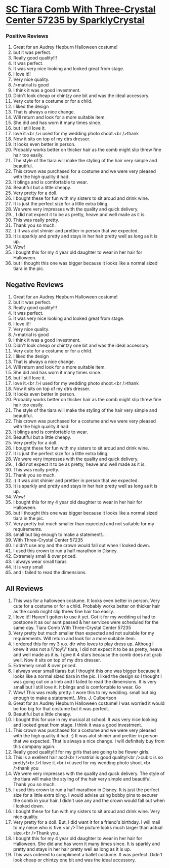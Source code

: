 # [SC Tiara Comb With Three-Crystal Center 57235 by SparklyCrystal](https://products.checkmycream.com/products/SC-Tiara-Comb-With-Three-Crystal-Center-57235-by-SparklyCrystal.html)

### Positive Reviews

<ol>
      <li>Great for an Audrey Hepburn Halloween costume!</li>
      <li>but it was perfect.</li>
      <li>Really good quality!!!  </li>
      <li>It was perfect.  </li>
      <li>It was very nice looking and looked great from stage.  </li>
      <li>I love it!!</li>
      <li>Very nice quality.</li>
      <li>/&gt;matrial is good</li>
      <li>I think it was a good investment.</li>
      <li>Didn&#x27;t look cheap or chintzy one bit and was the ideal accessory.</li>
      <li>Very cute for a costume or for a child.  </li>
      <li>I liked the design</li>
      <li>That is always a nice change.  </li>
      <li>Will return and look for a more suitable item.</li>
      <li>She did and has worn it many times since.</li>
      <li>but I still love it.</li>
      <li>love it.&lt;br /&gt;i used for my wedding photo shoot.&lt;br /&gt;thank</li>
      <li>Now it sits on top of my dtrs dresser.</li>
      <li>It looks even better in person.  </li>
      <li>Probably works better on thicker hair as the comb might slip threw fine hair too easily.</li>
      <li>The style of the tiara will make the styling of the hair very simple and beautiful.</li>
      <li>This crown was purchased for a costume and we were very pleased with the high quality it had.</li>
      <li>It blings and is comfortable to wear.</li>
      <li>Beautiful but a little cheapy.</li>
      <li>Very pretty for a doll.  </li>
      <li>I bought these for fun with my sisters to sit aroud and drink wine.</li>
      <li>It is just the perfect size for a little extra bling.  </li>
      <li>We were very impresses with the quality and quick delivery.</li>
      <li>, I did not expect it to be as pretty, heave and well made as it is.</li>
      <li>This was really pretty.</li>
      <li>Thank you so much.</li>
      <li>:) It was alot shinier and prettier in person that we expected.</li>
      <li>It is sparkly and pretty and stays in her hair pretty well as long as it is up.</li>
      <li>Wow!</li>
      <li>I bought this for my 4 year old daughter to wear in her hair for Halloween.</li>
      <li>but I thought this one was bigger because it looks like a normal sized tiara in the pic.</li>
</ol>


<h2>Negative Reviews</h2>
<ol>
<li> Great for an Audrey Hepburn Halloween costume!</li>
<li> but it was perfect.</li>
<li> Really good quality!!!  </li>
<li> It was perfect.  </li>
<li> It was very nice looking and looked great from stage.  </li>
<li> I love it!!</li>
<li> Very nice quality.</li>
<li> /&gt;matrial is good</li>
<li> I think it was a good investment.</li>
<li> Didn&#x27;t look cheap or chintzy one bit and was the ideal accessory.</li>
<li> Very cute for a costume or for a child.  </li>
<li> I liked the design</li>
<li> That is always a nice change.  </li>
<li> Will return and look for a more suitable item.</li>
<li> She did and has worn it many times since.</li>
<li> but I still love it.</li>
<li> love it.&lt;br /&gt;i used for my wedding photo shoot.&lt;br /&gt;thank</li>
<li> Now it sits on top of my dtrs dresser.</li>
<li> It looks even better in person.  </li>
<li> Probably works better on thicker hair as the comb might slip threw fine hair too easily.</li>
<li> The style of the tiara will make the styling of the hair very simple and beautiful.</li>
<li> This crown was purchased for a costume and we were very pleased with the high quality it had.</li>
<li> It blings and is comfortable to wear.</li>
<li> Beautiful but a little cheapy.</li>
<li> Very pretty for a doll.  </li>
<li> I bought these for fun with my sisters to sit aroud and drink wine.</li>
<li> It is just the perfect size for a little extra bling.  </li>
<li> We were very impresses with the quality and quick delivery.</li>
<li> , I did not expect it to be as pretty, heave and well made as it is.</li>
<li> This was really pretty.</li>
<li> Thank you so much.</li>
<li> :) It was alot shinier and prettier in person that we expected.</li>
<li> It is sparkly and pretty and stays in her hair pretty well as long as it is up.</li>
<li> Wow!</li>
<li> I bought this for my 4 year old daughter to wear in her hair for Halloween.</li>
<li> but I thought this one was bigger because it looks like a normal sized tiara in the pic.</li>
<li> Very pretty but much smaller than expected and not suitable for my requirements.</li>
<li> small but big enough to make a statement!...</li>
<li> With Three-Crystal Center 57235</li>
<li> I didn&#x27;t use any and the crown would fall out when I looked down.</li>
<li> I used this crown to run a half marathon in Disney.  </li>
<li> Extremely small &amp; over priced.</li>
<li> I always wear small tiaras</li>
<li> It is very small</li>
<li> and I failed to read the dimensions.</li>
</ol>

<h2>All Reviews</h2>

<ol>
    <li> This was for a halloween costume.  It looks even better in person.  Very cute for a costume or for a child.  Probably works better on thicker hair as the comb might slip threw fine hair too easily.</li>
    <li> I love it!! Haven&#x27;t gotten to use it yet. Got it for my wedding ut had to postpone it as our aunt passed &amp; her services were scheduled for the same day.  Tiara Comb With Three-Crystal Center 57235</li>
    <li> Very pretty but much smaller than expected and not suitable for my requirements. Will return and look for a more suitable item.</li>
    <li> I ordered this for my 3 y.o. dtr who loves to play dress up. Althoug I knew it was not a \\&quot;toy\\&quot; tiara, I did not expect it to be as pretty, heave and well made as it is. I give it 4 stars because the comb does not grab well. Now it sits on top of my dtrs dresser.</li>
    <li> Extremely small &amp; over priced.</li>
    <li> I always wear small tiaras but I thought this one was bigger because it looks like a normal sized tiara in the pic. I liked the design so I thought I was going out on a limb and I failed to read the dimensions. It is very small but I still love it. It blings and is comfortable to wear. Go</li>
    <li> Wow! This was really pretty. I wore this to my wedding. small but big enough to make a statement!...Mrs. J. Culbertson</li>
    <li> Great for an Audrey Hepburn Halloween costume! I was worried it would be too big for that costume but it was perfect.</li>
    <li> Beautiful but a little cheapy.</li>
    <li> I bought this for use in my musical at school.  It was very nice looking and looked great from stage.  I think it was a good investment.</li>
    <li> This crown was purchased for a costume and we were very pleased with the high quality it had. :) It was alot shinier and prettier in person that we expected. That is always a nice change.  I will definitely buy from this company again.</li>
    <li> Really good quality!!!  for my girls that are going to be flower girls.</li>
    <li> This is a exellent hair acc!&lt;br /&gt;matrial is good quality!&lt;br /&gt;cubic is so pretty!&lt;br /&gt;I love it.&lt;br /&gt;i used for my wedding photo shoot.&lt;br /&gt;thank you</li>
    <li> We were very impresses with the quality and quick delivery. The style of the tiara will make the styling of the hair very simple and beautiful. Thank you so much.</li>
    <li> I used this crown to run a half marathon in Disney.  It is just the perfect size for a little extra bling.  I would advise using bobby pins to securer the comb in your hair.  I didn&#x27;t use any and the crown would fall out when I looked down.</li>
    <li> I bought these for fun with my sisters to sit aroud and drink wine. Very nice quality.</li>
    <li> Very pretty for a doll.  But, I did want it for a friend&#x27;s birthday.  I will mail to my niece who is five.&lt;br /&gt;The picture looks much larger than actual size.&lt;br /&gt;Thank you.</li>
    <li> I bought this for my 4 year old daughter to wear in her hair for Halloween. She did and has worn it many times since. It is sparkly and pretty and stays in her hair pretty well as long as it is up.</li>
    <li> This was ordered to compliment a ballet costume.  It was perfect.  Didn&#x27;t look cheap or chintzy one bit and was the ideal accessory.</li>
</ol>




